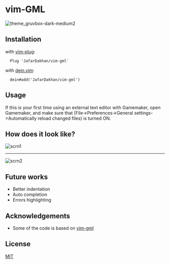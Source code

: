 
# vim-GML



![theme_gruvbox-dark-medium2](https://user-images.githubusercontent.com/88181694/179274834-5dc5721f-03e9-49d6-981a-4b9594278f3a.png)


## Installation

with [vim-plug](https://github.com/junegunn/vim-plug):

```vim
  Plug 'JafarDakhan/vim-gml'
```
    
with [dein.vim](https://github.com/Shougo/dein.vim):
```vim
  dein#add('JafarDakhan/vim-gml')
```
## Usage

If this is your first time using an external text editor with Gamemaker, open Gamemaker, and make sure that (File->Preferences->General settings->Automatically reload changed files) is turned ON.


## How does it look like?

![scrn1](https://user-images.githubusercontent.com/88181694/179275255-239688e9-0ba9-4a6a-bb0e-46cc78c413f4.png)

---
![scrn2](https://user-images.githubusercontent.com/88181694/179275636-51b91742-ed9d-47df-80b3-e6a2232d7864.gif)


## Future works

- Better indentation
- Auto completion
- Errors highlighting



## Acknowledgements

 - Some of the code is based on [vim-gml](https://github.com/nessss/vim-gml)


## License
[MIT](https://choosealicense.com/licenses/mit/)
